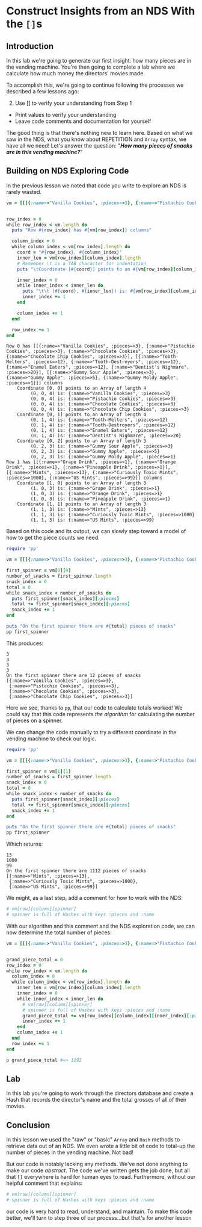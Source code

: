 # Construct Insights from an NDS With the `[]`s

## Introduction

In this lab we're going to generate our first insight: how many pieces are in
the vending machine. You're then going to complete a lab where we calculate how
much money the directors' movies made.

To accomplish this, we're going to continue following the processes we
described a few lessons ago:

2. Use [] to verify your understanding from Step 1
  * Print values to verify your understanding
  * Leave code comments and documentation for yourself

The good thing is that there's nothing new to learn here. Based on what we saw
in the NDS, what you know about REPETITION and `Array` syntax, we have all we
need! Let's answer the question: "***How many pieces of snacks are in this vending
machine?***"

## Building on NDS Exploring Code

In the previous lesson we noted that code you write to explore an NDS is rarely
wasted.

```ruby
vm = [[[{:name=>"Vanilla Cookies", :pieces=>3}, {:name=>"Pistachio Cookies", :pieces=>3}, {:name=>"Chocolate Cookies", :pieces=>3}, {:name=>"Chocolate Chip Cookies", :pieces=>3}], [{:name=>"Tooth-Melters", :pieces=>12}, {:name=>"Tooth-Destroyers", :pieces=>12}, {:name=>"Enamel Eaters", :pieces=>12}, {:name=>"Dentist's Nighmare", :pieces=>20}], [{:name=>"Gummy Sour Apple", :pieces=>3}, {:name=>"Gummy Apple", :pieces=>5}, {:name=>"Gummy Moldy Apple", :pieces=>1}]], [[{:name=>"Grape Drink", :pieces=>1}, {:name=>"Orange Drink", :pieces=>1}, {:name=>"Pineapple Drink", :pieces=>1}], [{:name=>"Mints", :pieces=>13}, {:name=>"Curiously Toxic Mints", :pieces=>1000}, {:name=>"US Mints", :pieces=>99}]]]


row_index = 0
while row_index < vm.length do
  puts "Row #{row_index} has #{vm[row_index]} columns"

  column_index = 0
  while column_index < vm[row_index].length do
    coord = "#{row_index}, #{column_index}"
    inner_len = vm[row_index][column_index].length
    # Remember \t is a TAB character for indentation
    puts "\tCoordinate [#{coord}] points to an #{vm[row_index][column_index].class} of length #{inner_len}"

    inner_index = 0
    while inner_index < inner_len do
      puts "\t\t (#{coord}, #{inner_len}) is: #{vm[row_index][column_index][inner_index]}"
      inner_index += 1
    end

    column_index += 1
  end

  row_index += 1
end
```

```text
Row 0 has [[{:name=>"Vanilla Cookies", :pieces=>3}, {:name=>"Pistachio Cookies", :pieces=>3}, {:name=>"Chocolate Cookies", :pieces=>3}, {:name=>"Chocolate Chip Cookies", :pieces=>3}], [{:name=>"Tooth-Melters", :pieces=>12}, {:name=>"Tooth-Destroyers", :pieces=>12}, {:name=>"Enamel Eaters", :pieces=>12}, {:name=>"Dentist's Nighmare", :pieces=>20}], [{:name=>"Gummy Sour Apple", :pieces=>3}, {:name=>"Gummy Apple", :pieces=>5}, {:name=>"Gummy Moldy Apple", :pieces=>1}]] columns
	Coordinate [0, 0] points to an Array of length 4
		 (0, 0, 4) is: {:name=>"Vanilla Cookies", :pieces=>3}
		 (0, 0, 4) is: {:name=>"Pistachio Cookies", :pieces=>3}
		 (0, 0, 4) is: {:name=>"Chocolate Cookies", :pieces=>3}
		 (0, 0, 4) is: {:name=>"Chocolate Chip Cookies", :pieces=>3}
	Coordinate [0, 1] points to an Array of length 4
		 (0, 1, 4) is: {:name=>"Tooth-Melters", :pieces=>12}
		 (0, 1, 4) is: {:name=>"Tooth-Destroyers", :pieces=>12}
		 (0, 1, 4) is: {:name=>"Enamel Eaters", :pieces=>12}
		 (0, 1, 4) is: {:name=>"Dentist's Nighmare", :pieces=>20}
	Coordinate [0, 2] points to an Array of length 3
		 (0, 2, 3) is: {:name=>"Gummy Sour Apple", :pieces=>3}
		 (0, 2, 3) is: {:name=>"Gummy Apple", :pieces=>5}
		 (0, 2, 3) is: {:name=>"Gummy Moldy Apple", :pieces=>1}
Row 1 has [[{:name=>"Grape Drink", :pieces=>1}, {:name=>"Orange Drink", :pieces=>1}, {:name=>"Pineapple Drink", :pieces=>1}], [{:name=>"Mints", :pieces=>13}, {:name=>"Curiously Toxic Mints", :pieces=>1000}, {:name=>"US Mints", :pieces=>99}]] columns
	Coordinate [1, 0] points to an Array of length 3
		 (1, 0, 3) is: {:name=>"Grape Drink", :pieces=>1}
		 (1, 0, 3) is: {:name=>"Orange Drink", :pieces=>1}
		 (1, 0, 3) is: {:name=>"Pineapple Drink", :pieces=>1}
	Coordinate [1, 1] points to an Array of length 3
		 (1, 1, 3) is: {:name=>"Mints", :pieces=>13}
		 (1, 1, 3) is: {:name=>"Curiously Toxic Mints", :pieces=>1000}
		 (1, 1, 3) is: {:name=>"US Mints", :pieces=>99}
```

Based on this code and its output, we can slowly step toward a model of how to
get the piece counts we need.

```ruby
require 'pp'

vm = [[[{:name=>"Vanilla Cookies", :pieces=>3}, {:name=>"Pistachio Cookies", :pieces=>3}, {:name=>"Chocolate Cookies", :pieces=>3}, {:name=>"Chocolate Chip Cookies", :pieces=>3}], [{:name=>"Tooth-Melters", :pieces=>12}, {:name=>"Tooth-Destroyers", :pieces=>12}, {:name=>"Enamel Eaters", :pieces=>12}, {:name=>"Dentist's Nighmare", :pieces=>20}], [{:name=>"Gummy Sour Apple", :pieces=>3}, {:name=>"Gummy Apple", :pieces=>5}, {:name=>"Gummy Moldy Apple", :pieces=>1}]], [[{:name=>"Grape Drink", :pieces=>1}, {:name=>"Orange Drink", :pieces=>1}, {:name=>"Pineapple Drink", :pieces=>1}], [{:name=>"Mints", :pieces=>13}, {:name=>"Curiously Toxic Mints", :pieces=>1000}, {:name=>"US Mints", :pieces=>99}]]]

first_spinner = vm[0][0]
number_of_snacks = first_spinner.length
snack_index = 0
total = 0
while snack_index < number_of_snacks do
  puts first_spinner[snack_index][:pieces]
  total += first_spinner[snack_index][:pieces]
  snack_index += 1
end

puts "On the first spinner there are #{total} pieces of snacks"
pp first_spinner
```

This produces:

```text
3
3
3
3
On the first spinner there are 12 pieces of snacks
[{:name=>"Vanilla Cookies", :pieces=>3},
 {:name=>"Pistachio Cookies", :pieces=>3},
 {:name=>"Chocolate Cookies", :pieces=>3},
 {:name=>"Chocolate Chip Cookies", :pieces=>3}]
```

Here we see, thanks to `pp`, that our code to calculate totals worked! We could
say that this code represents _the algorithm_ for calculating the number of
pieces on a spinner.

We can change the code manually to try a different coordinate in the vending
machine to check our logic.

```ruby
require 'pp'

vm = [[[{:name=>"Vanilla Cookies", :pieces=>3}, {:name=>"Pistachio Cookies", :pieces=>3}, {:name=>"Chocolate Cookies", :pieces=>3}, {:name=>"Chocolate Chip Cookies", :pieces=>3}], [{:name=>"Tooth-Melters", :pieces=>12}, {:name=>"Tooth-Destroyers", :pieces=>12}, {:name=>"Enamel Eaters", :pieces=>12}, {:name=>"Dentist's Nighmare", :pieces=>20}], [{:name=>"Gummy Sour Apple", :pieces=>3}, {:name=>"Gummy Apple", :pieces=>5}, {:name=>"Gummy Moldy Apple", :pieces=>1}]], [[{:name=>"Grape Drink", :pieces=>1}, {:name=>"Orange Drink", :pieces=>1}, {:name=>"Pineapple Drink", :pieces=>1}], [{:name=>"Mints", :pieces=>13}, {:name=>"Curiously Toxic Mints", :pieces=>1000}, {:name=>"US Mints", :pieces=>99}]]]

first_spinner = vm[1][1]
number_of_snacks = first_spinner.length
snack_index = 0
total = 0
while snack_index < number_of_snacks do
  puts first_spinner[snack_index][:pieces]
  total += first_spinner[snack_index][:pieces]
  snack_index += 1
end

puts "On the first spinner there are #{total} pieces of snacks"
pp first_spinner
```

Which returns:

```text
13
1000
99
On the first spinner there are 1112 pieces of snacks
[{:name=>"Mints", :pieces=>13},
 {:name=>"Curiously Toxic Mints", :pieces=>1000},
 {:name=>"US Mints", :pieces=>99}]
```

We might, as a last step, add a comment for how to work with the NDS:

```ruby
# vm[row][column][spinner]
# spinner is full of Hashes with keys :pieces and :name
```

With our algorithm and this comment and the NDS exploration code, we can now
determine the total number of pieces:

```ruby
vm = [[[{:name=>"Vanilla Cookies", :pieces=>3}, {:name=>"Pistachio Cookies", :pieces=>3}, {:name=>"Chocolate Cookies", :pieces=>3}, {:name=>"Chocolate Chip Cookies", :pieces=>3}], [{:name=>"Tooth-Melters", :pieces=>12}, {:name=>"Tooth-Destroyers", :pieces=>12}, {:name=>"Enamel Eaters", :pieces=>12}, {:name=>"Dentist's Nighmare", :pieces=>20}], [{:name=>"Gummy Sour Apple", :pieces=>3}, {:name=>"Gummy Apple", :pieces=>5}, {:name=>"Gummy Moldy Apple", :pieces=>1}]], [[{:name=>"Grape Drink", :pieces=>1}, {:name=>"Orange Drink", :pieces=>1}, {:name=>"Pineapple Drink", :pieces=>1}], [{:name=>"Mints", :pieces=>13}, {:name=>"Curiously Toxic Mints", :pieces=>1000}, {:name=>"US Mints", :pieces=>99}]]]


grand_piece_total = 0
row_index = 0
while row_index < vm.length do
  column_index = 0
  while column_index < vm[row_index].length do
    inner_len = vm[row_index][column_index].length
    inner_index = 0
    while inner_index < inner_len do
      # vm[row][column][spinner]
      # spinner is full of Hashes with keys :pieces and :name
      grand_piece_total += vm[row_index][column_index][inner_index][:pieces]
      inner_index += 1
    end
    column_index += 1
  end
  row_index += 1
end

p grand_piece_total #=> 1192
```

## Lab

In this lab you're going to work through the directors database and create a
Hash that records the director's name and the total grosses of all of their
movies.

## Conclusion

In this lesson we used the "raw" or "basic" `Array` and `Hash` methods to
retrieve data out of an NDS. We even wrote a little bit of code to total-up the
number of pieces in the vending machine. Not bad!

But our code is notably lacking any methods. We've not done anything to make
our code _abstract_. The code we've written gets the job done, but all that
`[]` everywhere is hard for human eyes to read. Furthermore, without our
helpful comment that explains:

```ruby
# vm[row][column][spinner]
# spinner is full of Hashes with keys :pieces and :name
```

our code is very hard to read, understand, and maintain. To make this code
better, we'll turn to step three of our process...but that's for another lesson
